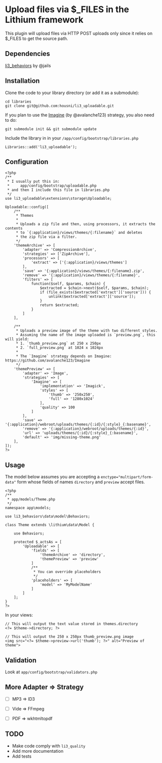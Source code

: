 # Upload files via $_FILES in the Lithium framework

This plugin will upload files via HTTP POST uploads only since it relies on $_FILES to get the source path.



## Dependencies
[li3_behaviors](http://github.com/jails/li3_behaviors) by @jails



## Installation

Clone the code to your library directory (or add it as a submodule):

	cd libraries
	git clone git@github.com:housni/li3_uploadable.git

If you plan to use the [Imagine](https://github.com/avalanche123/Imagine) (by @avalanche123) strategy, you also need to do:

	git submodule init && git submodule update

Include the library in in your `/app/config/bootstrap/libraries.php`

	Libraries::add('li3_uploadable');



## Configuration

	<?php
	/**
	 * I usually put this in:
	 *     app/config/bootstrap/uploadable.php
	 * and then I include this file in libraries.php
	 */
	use li3_uploadable\extensions\storage\Uploadable;

	Uploadable::config([
		/**
		 * Themes
		 *
		 * Uploads a zip file and then, using processors, it extracts the contents
		 * to `{:application}/views/themes/{:filename}` and deletes
		 * the zip file via a filter.
		 */
		'themeArchive' => [
			'adapter' => 'CompressionArchive',
			'strategies' => ['ZipArchive'],
			'processors' => [
				'extract' => ['{:application}/views/themes']
			],
			'save' => '{:application}/views/themes/{:filename}.zip',
			'remove' => '{:application}/views/themes/{:filename}',
			'filters' => [
				function($self, $params, $chain) {
					$extracted = $chain->next($self, $params, $chain);
					if (file_exists($extracted['extract']['source'])) {
						unlink($extracted['extract']['source']);
					}
					return $extracted;
				}
			]
		],

		/**
		 * Uploads a preview image of the theme with two different styles.
		 * Assuming the name of the image uploaded is `preview.png`, this will yield:
		 * 1. `thumb_preview.png` at 250 x 250px
		 * 2. `full_preview.png` at 1024 x 1024px
		 *
		 * The `Imagine` strategy depends on Imagine: https://github.com/avalanche123/Imagine
		 */
		'themePreview' => [
			'adapter' => 'Image',
			'strategies' => [
				'Imagine' => [
					'implementation' => 'Imagick',
					'styles' => [
						'thumb' => '250x250',
						'full' => '1280x1024'
					],
					'quality' => 100
				]
			],
			'save' => '{:application}/webroot/uploads/themes/{:id}/{:style}_{:basename}',
			'remove' => '{:application}/webroot/uploads/themes/{:id}',
			'url' => 'uploads/themes/{:id}/{:style}_{:basename}',
			'default' => 'img/missing-theme.png'
		],
	]);
	?>



## Usage
The model below assumes you are accepting a `enctype="multipart/form-data"` form
whose fields of names `directory` and `preview` accept files.

	<?php
	/**
	 * app/models/Theme.php
	 */
	namespace app\models;

	use li3_behaviors\data\model\Behaviors;

	class Theme extends \lithium\data\Model {

		use Behaviors;

		protected $_actsAs = [
			'Uploadable' => [
				'fields' => [
					'themeArchive' => 'directory',
					'themePreview' => 'preview'
				]
				/**
				 * You can override placeholders
				 */
				'placeholders' => [
					'model' => 'MyModelName'
				]
			]
		];
	}
	?>

In your views:

	// This will output the text value stored in themes.directory
	<?= $theme->directory; ?>

	// This will output the 250 x 250px thumb_preview.png image
	<img src="<?= $theme->preview->url('thumb'); ?>" alt="Preview of theme">



## Validation
Look at `app/config/bootstrap/validators.php`



## More Adapter => Strategy
- [ ] MP3 => ID3
- [ ] Vide => FFmpeg
- [ ] PDF => wkhtmltopdf



## TODO
 * Make code comply with `li3_quality`
 * Add more documentation
 * Add tests
